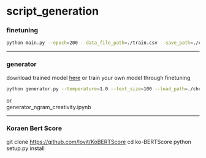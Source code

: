 # script_generation

### finetuning

```sh
python main.py --epoch=200 --data_file_path=./train.csv --save_path=./checkpoint/ --load_path=./checkpoint/KoGPT2_checkpoint_240000.tar --batch_size=1
```
----------
### generator
download trained model [here](https://drive.google.com/file/d/1UHC9fCE8pU15iacOpXkegjg9ONkzURKT/view?usp=sharing) or train your own model through finetuning
```sh
python generator.py --temperature=1.0 --text_size=100 --load_path=./checkpoint/KoGPT2_checkpoint_240000.tar --tmp_sent="우리는 지난"
```
or<br>
generator_ngram_creativity.ipynb

--------

### Koraen Bert Score
git clone https://github.com/lovit/KoBERTScore
cd ko-BERTScore
python setup.py install
